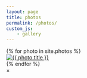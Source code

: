 ```yaml
---
layout: page
title: photos
permalink: /photos/
custom_js:
    - gallery
---
```


<div class="photo-grid">
  {% for photo in site.photos %}
  <div class="photo-item" data-full-img="{{ '/assets/images/photos/fullsize/' | append: photo.image | relative_url }}">
    <a href="#" class="photo-link">
      <img src="{{ '/assets/images/photos/thumbs/' | append: photo.image | relative_url }}" alt="{{ photo.title }}">
    </a>
  </div>
  {% endfor %}
</div>

<div id="photo-modal" class="photo-modal">
  <span class="close-button">&times;</span>
  <div class="modal-content">
    <img id="full-size-image" src="" alt="">
  </div>
</div>
